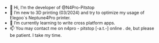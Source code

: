 - 👋 Hi, I’m the developer of @N4Pro-Pitstop
- 👀 I’m new to 3D printing (03/2024) and try to optimize my usage of Elegoo´s Neptune4Pro printer.
- 🌱 I’m currently learning to write cross platform apps.
- 📫 You may contact me on n4pro - pitstop [-a.t.-] online . de, but please be patient. I take my time.


<!---
N4Pro-Pitstop-Mt/N4Pro-Pitstop-Mt is a ✨ special ✨ repository because its `README.md` (this file) appears on your GitHub profile.
You can click the Preview link to take a look at your changes.
--->
